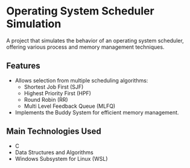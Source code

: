# Operating System Scheduler Simulation

A project that simulates the behavior of an operating system scheduler, offering various process and memory management techniques.

## Features
- Allows selection from multiple scheduling algorithms:
  - Shortest Job First (SJF)
  - Highest Priority First (HPF)
  - Round Robin (RR)
  - Multi Level Feedback Queue (MLFQ)
- Implements the Buddy System for efficient memory management.

## Main Technologies Used
- C
- Data Structures and Algorithms
- Windows Subsystem for Linux (WSL)
